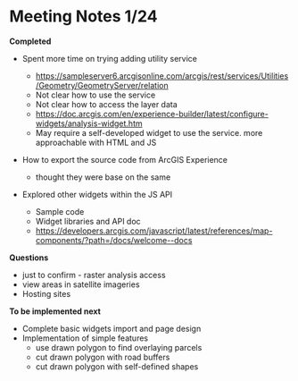 # Meeting Notes 1/24

**Completed**

- Spent more time on trying adding utility service
  - https://sampleserver6.arcgisonline.com/arcgis/rest/services/Utilities/Geometry/GeometryServer/relation
  - Not clear how to use the service
  - Not clear how to access the layer data
  - https://doc.arcgis.com/en/experience-builder/latest/configure-widgets/analysis-widget.htm
  - May require a self-developed widget to use the service. more approachable with HTML and JS
- How to export the source code from ArcGIS Experience
  - thought they were base on the same

- Explored other widgets within the JS API
  - Sample code
  - Widget libraries and API doc
  - https://developers.arcgis.com/javascript/latest/references/map-components/?path=/docs/welcome--docs




**Questions**

- just to confirm - raster analysis access
- view areas in satellite imageries
- Hosting sites



**To be implemented next**

- Complete basic widgets import and page design
- Implementation of simple features
  - use drawn polygon to find overlaying parcels
  - cut drawn polygon with road buffers
  - cut drawn polygon with self-defined shapes